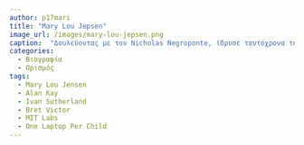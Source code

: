 ```yaml
---
author: p17mari
title: "Mary Lou Jepsen" 
image_url: /images/mary-lou-jepsen.png 
caption:  "Δουλεύοντας με τον Nicholas Negroponte, ίδρυσε ταυτόχρονα το One Laptop per Child, έναν υπολογιστή 100 δολαρίων, τον φορητό υπολογιστή χαμηλότερης κατανάλωσης που κατασκευάστηκε ποτέ." |
categories:
  - Βιογραφία 
  - Ορισμός 
tags:
  - Mary Lou Jensen
  - Alan Kay 
  - Ivan Sutherland
  - Bret Victor
  - MIT Labs
  - One Laptop Per Child
---
```

